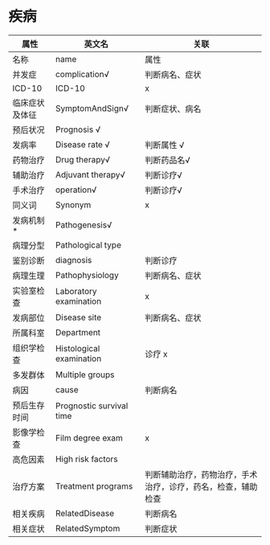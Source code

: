 # 疾病

| 属性           | 英文名                   | 关联                                         |
| -------------- | ------------------------ | -------------------------------------------- |
| 名称           | name                     | 属性                                         |
| 并发症         | complication√            | 判断病名、症状                               |
| ICD-10         | ICD-10                   | x                                            |
| 临床症状及体征 | SymptomAndSign√          | 判断症状、病名                               |
| 预后状况       | Prognosis  √             |                                              |
| 发病率         | Disease rate √           | 判断属性 √                                   |
| 药物治疗       | Drug therapy√            | 判断药品名√                                  |
| 辅助治疗       | Adjuvant therapy√        | 判断诊疗√                                    |
| 手术治疗       | operation√               | 判断诊疗√                                    |
| 同义词         | Synonym                  | x                                            |
| 发病机制*      | Pathogenesis√            |                                              |
| 病理分型       | Pathological type        |                                              |
| 鉴别诊断       | diagnosis                | 判断诊疗                                     |
| 病理生理       | Pathophysiology          | 判断病名、症状                               |
| 实验室检查     | Laboratory examination   | x                                            |
| 发病部位       | Disease site             | 判断病名、症状                               |
| 所属科室       | Department               |                                              |
| 组织学检查     | Histological examination | 诊疗 x                                       |
| 多发群体       | Multiple groups          |                                              |
| 病因           | cause                    | 判断病名                                     |
| 预后生存时间   | Prognostic survival time |                                              |
| 影像学检查     | Film degree exam         | x                                            |
| 高危因素       | High risk factors        |                                              |
| 治疗方案       | Treatment programs       | 判断辅助治疗，药物治疗，手术治疗，诊疗，药名，检查，辅助检查|
| 相关疾病       | RelatedDisease           | 判断病名                                     |
| 相关症状       | RelatedSymptom           | 判断症状                                     |

